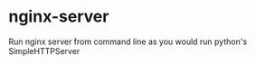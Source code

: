 nginx-server
============

Run nginx server from command line as you would run python's SimpleHTTPServer